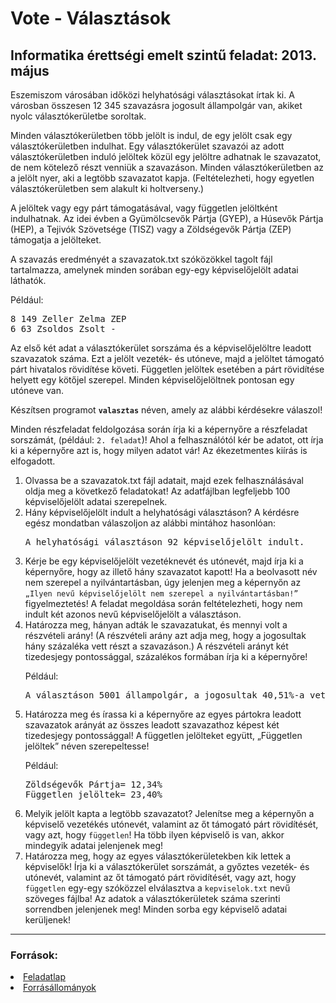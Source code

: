 <h1>Vote - Választások</h1>
<h2>Informatika érettségi emelt szintű feladat: 2013. május</h2>
<p>Eszemiszom városában időközi helyhatósági választásokat írtak ki. A városban összesen 12 345 szavazásra jogosult állampolgár van, akiket nyolc választókerületbe soroltak.</p>
<p>Minden választókerületben több jelölt is indul, de egy jelölt csak egy választókerületben indulhat. Egy választókerület szavazói az adott választókerületben induló jelöltek közül egy jelöltre adhatnak le szavazatot, de nem kötelező részt venniük a szavazáson. Minden választókerületben az a jelölt nyer, aki a legtöbb szavazatot kapja. (Feltételezheti, hogy egyetlen választókerületben sem alakult ki holtverseny.)</p>
<p>A jelöltek vagy egy párt támogatásával, vagy független jelöltként indulhatnak. Az idei évben a Gyümölcsevők Pártja (GYEP), a Húsevők Pártja (HEP), a Tejivók Szövetsége (TISZ) vagy a Zöldségevők Pártja (ZEP) támogatja a jelölteket.</p>
<p>A szavazás eredményét a szavazatok.txt szóközökkel tagolt fájl tartalmazza, amelynek minden sorában egy-egy képviselőjelölt adatai láthatók.</p> <p>Például:</p>
<pre>
8 149 Zeller Zelma ZEP
6 63 Zsoldos Zsolt -
</pre>
<p>Az első két adat a választókerület sorszáma és a képviselőjelöltre leadott szavazatok száma. Ezt a jelölt vezeték- és utóneve, majd a jelöltet támogató párt hivatalos rövidítése követi. Független jelöltek esetében a párt rövidítése helyett egy kötőjel szerepel. Minden képviselőjelöltnek pontosan egy utóneve van.</p>
<p>Készítsen programot <code><b>valasztas</b></code> néven, amely az alábbi kérdésekre válaszol!</p> 
<p>Minden részfeladat feldolgozása során írja ki a képernyőre a részfeladat sorszámát, (például: <code>2. feladat</code>)! Ahol a felhasználótól kér be adatot, ott írja ki a képernyőre azt is, hogy milyen adatot vár! Az ékezetmentes kiírás is elfogadott.</p>
<ol>
<li>Olvassa be a szavazatok.txt fájl adatait, majd ezek felhasználásával oldja meg a következő feladatokat! Az adatfájlban legfeljebb 100 képviselőjelölt adatai szerepelnek.</li>
<li>Hány képviselőjelölt indult a helyhatósági választáson? A kérdésre egész mondatban válaszoljon az alábbi mintához hasonlóan:
<pre>A helyhatósági választáson 92 képviselőjelölt indult.</pre></li>
<li>Kérje be egy képviselőjelölt vezetéknevét és utónevét, majd írja ki a képernyőre, hogy az illető hány szavazatot kapott! Ha a beolvasott név nem szerepel a nyilvántartásban, úgy jelenjen meg a képernyőn az <code>„Ilyen nevű képviselőjelölt nem szerepel a nyilvántartásban!”</code> figyelmeztetés! A feladat megoldása során feltételezheti, hogy nem indult két azonos nevű képviselőjelölt a választáson.</li>
<li>Határozza meg, hányan adták le szavazatukat, és mennyi volt a részvételi arány! (A részvételi arány azt adja meg, hogy a jogosultak hány százaléka vett részt a szavazáson.) A részvételi arányt két tizedesjegy pontossággal, százalékos formában írja ki a képernyőre!
<p>Például:</p>
<pre>A választáson 5001 állampolgár, a jogosultak 40,51%-a vett részt.</pre></li>
<li>Határozza meg és írassa ki a képernyőre az egyes pártokra leadott szavazatok arányát az összes leadott szavazathoz képest két tizedesjegy pontossággal! A független jelölteket együtt, „Független jelöltek” néven szerepeltesse!
<p>Például:</p>
<pre>Zöldségevők Pártja= 12,34%
Független jelöltek= 23,40%</pre></li>
<li>Melyik jelölt kapta a legtöbb szavazatot? Jelenítse meg a képernyőn a képviselő vezetékés utónevét, valamint az őt támogató párt rövidítését, vagy azt, hogy <code>független</code>! Ha több ilyen képviselő is van, akkor mindegyik adatai jelenjenek meg!</li>
<li>Határozza meg, hogy az egyes választókerületekben kik lettek a képviselők! Írja ki a választókerület sorszámát, a győztes vezeték- és utónevét, valamint az őt támogató párt rövidítését, vagy azt, hogy <code>független</code> egy-egy szóközzel elválasztva a <code>kepviselok.txt</code> nevű szöveges fájlba! Az adatok a választókerületek száma szerinti sorrendben jelenjenek meg! Minden sorba egy képviselő adatai kerüljenek!</li>
</ol>
<hr>
<h3>Források:</h3>
<li><a href="https://www.oktatas.hu/bin/content/dload/erettsegi/feladatok_2013tavasz_emelt/e_inf_13maj_fl.pdf">Feladatlap</a>
<li><a href="https://www.oktatas.hu/bin/content/dload/erettsegi/feladatok_2013tavasz_emelt/e_inffor_13maj_fl.zip">Forrásállományok</a>


